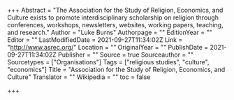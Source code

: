 +++
Abstract = "The Association for the Study of Religion, Economics, and Culture exists to promote interdisciplinary scholarship on religion through conferences, workshops, newsletters, websites, working papers, teaching, and research."
Author = "Luke Burns"
Authorpage = ""
EditionYear = ""
Editor = ""
LastModifiedDate = 2021-09-27T11:34:02Z
Link = "http://www.asrec.org/"
Location = ""
OriginalYear = ""
PublishDate = 2021-09-27T11:34:02Z
Publisher = ""
Source = true
Sourceauthor = ""
Sourcetypes = ["Organisations"]
Tags = ["religious studies", "culture", "economics"]
Title = "Association for the Study of Religion, Economics, and Culture"
Translator = ""
Wikipedia = ""
toc = false

+++
